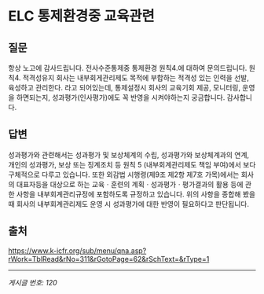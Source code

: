 # ELC 통제환경중 교육관련

## 질문
항상 노고에 감사드립니다.
전사수준통제중 통제환경 원칙4.에 대하여 문의드립니다.
원칙4. 적격성유지
회사는 내부회게관리제도 목적에 부합하는 적격성 있는 인력을 선발, 육성하고 관리한다.
라고 되어있는데,
통제설정시 회사의 교육기회 제공, 모니터링, 운영을 하면되는지,
성과평가(인사평가)에도 꼭 반영을 시켜야하는지 궁금합니다.
감사합니다.

## 답변
성과평가와 관련해서는 성과평가 및 보상체계의 수립, 성과평가와 보상체계과의 연계, 개인의 성과평가, 보상 또는 징계조치 등 원칙 5 (내부회계관리제도 책임 부여)에서 보다 구체적으로 다루고 있습니다.
또한 외감법 시행령(제9조 제2항 제7호 가목)에서는 회사의 대표자등을 대상으로 하는 교육ㆍ훈련의 계획ㆍ성과평가ㆍ평가결과의 활용 등에 관한 사항을 내부회계관리규정에 포함하도록 규정하고 있습니다.
위의 사항을 종합해 봤을 때 회사의 내부회계관리제도 운영 시 성과평가에 대한 반영이 필요하다고 판단됩니다.

## 출처
https://www.k-icfr.org/sub/menu/qna.asp?rWork=TblRead&rNo=311&rGotoPage=62&rSchText=&rType=1

---
*게시글 번호: 120*
